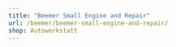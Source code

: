 ```yaml
---
title: "Beemer Small Engine and Repair"
url: /beemer/beemer-small-engine-and-repair/
shop: Autowerkstatt
---
```

